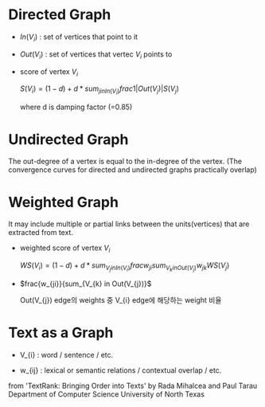 # Directed Graph

- $In(V_{i})$ : set of vertices that point to it

- $Out(V_{i})$ : set of vertices that vertec $V_{i}$ points to

- score of vertex $V_{i}$

  $S(V_{i})=(1-d)+d*sum_{j in In(V_{i})} frac{1}{|Out(V_{j})|}S(V_{j})$
  
  where d is damping factor (=0.85)
  
# Undirected Graph

The out-degree of a vertex is equal to the in-degree of the vertex.
(The convergence curves for directed and undirected graphs practically overlap)

# Weighted Graph

It may include multiple or partial links between the units(vertices) that are 
extracted from text.

- weighted score of vertex $V_{i}$

  $WS(V_{i}) = (1-d)+d*sum_{V_{j} in In(V_{i})} frac{w_{ji}}{sum_{V_{k} in Out(V_{j})} w_{jk}} WS(V_{j})$
  
- $frac{w_{ji}}{sum_{V_{k} in Out(V_{j})}$

  Out(V_{j}) edge의 weights 중 V_{i} edge에 해당하는 weight 비율

# Text as a Graph

- V_{i} : word / sentence / etc.

- w_{ij} : lexical or semantic relations / contextual overlap / etc.

from 'TextRank: Bringing Order into Texts' 
by Rada Mihalcea and Paul Tarau
Department of Computer Science
University of North Texas
